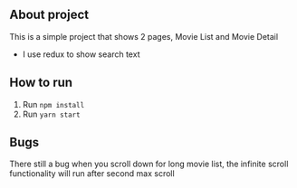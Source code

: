 ## About project

This is a simple project that shows 2 pages, Movie List and Movie Detail

- I use redux to show search text

## How to run

1. Run `npm install`
1. Run `yarn start`

## Bugs

There still a bug when you scroll down for long movie list, the infinite scroll functionality will run after second max scroll